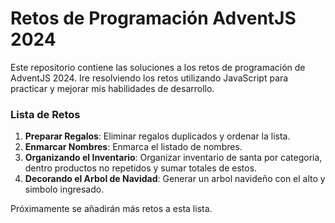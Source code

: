 # Retos de Programación AdventJS 2024

Este repositorio contiene las soluciones a los retos de programación de AdventJS 2024.
Ire resolviendo los retos utilizando JavaScript para practicar y mejorar mis habilidades de desarrollo.

### Lista de Retos

1. **Preparar Regalos**: Eliminar regalos duplicados y ordenar la lista.
2. **Enmarcar Nombres**: Enmarca el listado de nombres.
3. **Organizando el Inventario**: Organizar inventario de santa por categoria, dentro productos no repetidos y sumar totales de estos.
4. **Decorando el Arbol de Navidad**: Generar un arbol navideño con el alto y simbolo ingresado.

Próximamente se añadirán más retos a esta lista.